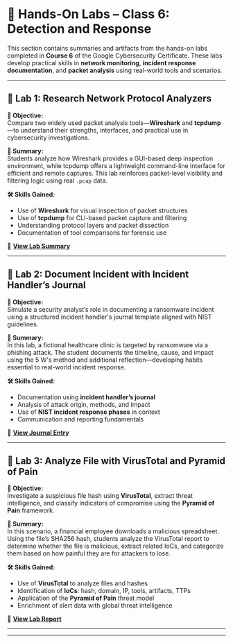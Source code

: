 # 🧪 Hands-On Labs – Class 6: Detection and Response

This section contains summaries and artifacts from the hands-on labs completed in **Course 6** of the Google Cybersecurity Certificate. These labs develop practical skills in **network monitoring**, **incident response documentation**, and **packet analysis** using real-world tools and scenarios.

---

## 📁 Lab 1: Research Network Protocol Analyzers

**🎯 Objective:**  
Compare two widely used packet analysis tools—**Wireshark** and **tcpdump**—to understand their strengths, interfaces, and practical use in cybersecurity investigations.

**📝 Summary:**  
Students analyze how Wireshark provides a GUI-based deep inspection environment, while tcpdump offers a lightweight command-line interface for efficient and remote captures. This lab reinforces packet-level visibility and filtering logic using real `.pcap` data.

**🛠️ Skills Gained:**  
- Use of **Wireshark** for visual inspection of packet structures  
- Use of **tcpdump** for CLI-based packet capture and filtering  
- Understanding protocol layers and packet dissection  
- Documentation of tool comparisons for forensic use

🔗 **[View Lab Summary](https://github.com/isaiahehlert/Portfolio/blob/main/Projects/Class-06-Sound-The-Alarm/ResearchNetworkProtocolAnalyzers.md)**

---

## 📁 Lab 2: Document Incident with Incident Handler’s Journal

**🎯 Objective:**  
Simulate a security analyst’s role in documenting a ransomware incident using a structured incident handler's journal template aligned with NIST guidelines.

**📝 Summary:**  
In this lab, a fictional healthcare clinic is targeted by ransomware via a phishing attack. The student documents the timeline, cause, and impact using the 5 W's method and additional reflection—developing habits essential to real-world incident response.

**🛠️ Skills Gained:**  
- Documentation using **incident handler’s journal**  
- Analysis of attack origin, methods, and impact  
- Use of **NIST incident response phases** in context  
- Communication and reporting fundamentals

🔗 **[View Journal Entry](https://github.com/isaiahehlert/Portfolio/blob/main/Projects/Class-06-Sound-The-Alarm/DocumentIncidentWIncidentHandlersJournal.md)**

---

## 📁 Lab 3: Analyze File with VirusTotal and Pyramid of Pain

**🎯 Objective:**  
Investigate a suspicious file hash using **VirusTotal**, extract threat intelligence, and classify indicators of compromise using the **Pyramid of Pain** framework.

**📝 Summary:**  
In this scenario, a financial employee downloads a malicious spreadsheet. Using the file’s SHA256 hash, students analyze the VirusTotal report to determine whether the file is malicious, extract related IoCs, and categorize them based on how painful they are for attackers to lose.

**🛠️ Skills Gained:**  
- Use of **VirusTotal** to analyze files and hashes  
- Identification of **IoCs**: hash, domain, IP, tools, artifacts, TTPs  
- Application of the **Pyramid of Pain** threat model  
- Enrichment of alert data with global threat intelligence

🔗 **[View Lab Report](https://github.com/isaiahehlert/Portfolio/blob/main/Projects/Class-06-Sound-The-Alarm/AnalyzeFileWithVirusTotalAndPyramidOfPain.md)**

---


---
